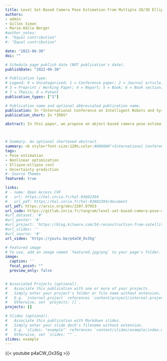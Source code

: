 ```yaml
---
title: Level Set-Based Camera Pose Estimation From Multiple 2D/3D Ellipse-Ellipsoid Correspondences
authors:
- admin
- Gilles Simon
- Marie-Odile Berger
#author_notes:
#- "Equal contribution"
#- "Equal contribution"

date: "2022-06-30"
doi: ""

# Schedule page publish date (NOT publication's date).
publishDate: "2022-06-30"

# Publication type.
# Legend: 0 = Uncategorized; 1 = Conference paper; 2 = Journal article;
# 3 = Preprint / Working Paper; 4 = Report; 5 = Book; 6 = Book section;
# 7 = Thesis; 8 = Patent
publication_types: ["1"]

# Publication name and optional abbreviated publication name.
publication: In *International Conference on Intelligent Robots and Systems (IROS 2022)*
publication_short: In *IROS*

abstract: In this paper, we propose an object-based camera pose estimation from a single RGB image and a pre-built map of objects, represented with ellipsoidal models. We show that contrary to point correspondences, the definition of a cost function characterizing the projection of a 3D object onto a 2D object detection is not straightforward. We develop an ellipse-ellipse cost based on level sets sampling, demonstrate its nice properties for handling partially visible objects and compare its performance with other common metrics, such as Intersection-over-Union, bounding box corners or Wasserstein distance. Finally, we show that the use of a predictive uncertainty on the detected ellipses allows a fair weighting of the contribution of the correspondences which improves the computed pose.



# Summary. An optional shortened abstract.
summary: <b style="font-size:120%;color:#008080">International Conference on Intelligent Robots and Systems (IROS 2022)</b><br> Camera pose refinement from objects by minimizing an ellipse-ellipse cost.
tags:
- Pose estimation
- Nonlinear optimization
- Ellipse-ellipse cost
- Uncertainty prediction
#- Source Themes
featured: true

links:
# - name: Open Access CVF
#   url: https://hal.inria.fr/hal-03602394
#   url_pdf: https://hal.inria.fr/hal-03602394/document
url_pdf: https://arxiv.org/abs/2207.07953
url_code: https://gitlab.inria.fr/tangram/level-set-based-camera-pose-estimation
#url_dataset: '#'
#url_poster: '#'
#url_project: 'https://blog.kitware.com/3d-reconstruction-from-satellite-images/'
#url_slides: ''
#url_source: '#'
url_video: 'https://youtu.be/p4aCW_Ox3Sg'

# Featured image
# To use, add an image named `featured.jpg/png` to your page's folder. 
image:
  caption: ''
  focal_point: ""
  preview_only: false


# Associated Projects (optional).
#   Associate this publication with one or more of your projects.
#   Simply enter your project's folder or file name without extension.
#   E.g. `internal-project` references `content/project/internal-project/index.md`.
#   Otherwise, set `projects: []`.
projects: []

# Slides (optional).
#   Associate this publication with Markdown slides.
#   Simply enter your slide deck's filename without extension.
#   E.g. `slides: "example"` references `content/slides/example/index.md`.
#   Otherwise, set `slides: ""`.
slides: example
---
```


{{< youtube p4aCW_Ox3Sg >}}

